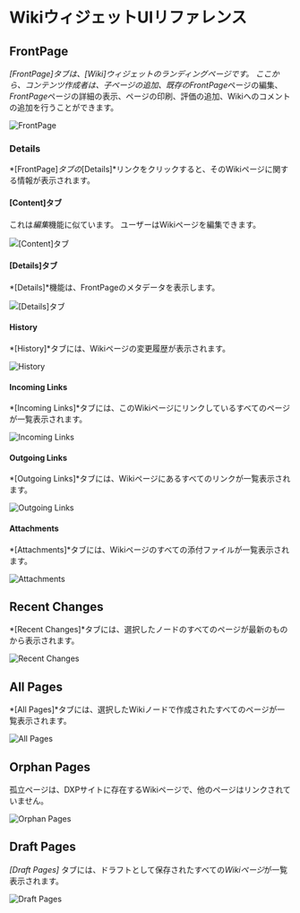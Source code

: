 # WikiウィジェットUIリファレンス

## FrontPage

*[FrontPage]*タブは、*[Wiki]*ウィジェットのランディングページです。 ここから、コンテンツ作成者は、子ページの追加、既存の*FrontPage*ページの編集、*FrontPage*ページの詳細の表示、ページの印刷、評価の追加、Wikiへのコメントの追加を行うことができます。

![FrontPage](./wiki-widget-ui-reference/images/01.png)

### Details

*[FrontPage]*タブの*[Details]*リンクをクリックすると、そのWikiページに関する情報が表示されます。

#### [Content]タブ

これは*編集*機能に似ています。 ユーザーはWikiページを編集できます。

![[Content]タブ](./wiki-widget-ui-reference/images/11.png)

#### [Details]タブ

*[Details]*機能は、FrontPageのメタデータを表示します。

![[Details]タブ](./wiki-widget-ui-reference/images/06.png)

#### History

*[History]*タブには、Wikiページの変更履歴が表示されます。

![History](./wiki-widget-ui-reference/images/07.png)

#### Incoming Links

*[Incoming Links]*タブには、このWikiページにリンクしているすべてのページが一覧表示されます。

![Incoming Links](./wiki-widget-ui-reference/images/08.png)

#### Outgoing Links

*[Outgoing Links]*タブには、Wikiページにあるすべてのリンクが一覧表示されます。

![Outgoing Links](./wiki-widget-ui-reference/images/09.png)

#### Attachments

*[Attachments]*タブには、Wikiページのすべての添付ファイルが一覧表示されます。

![Attachments](./wiki-widget-ui-reference/images/10.png)

## Recent Changes

*[Recent Changes]*タブには、選択したノードのすべてのページが最新のものから表示されます。

![Recent Changes](./wiki-widget-ui-reference/images/02.png)

## All Pages

*[All Pages]*タブには、選択したWikiノードで作成されたすべてのページが一覧表示されます。

![All Pages](./wiki-widget-ui-reference/images/03.png)

## Orphan Pages

孤立ページは、DXPサイトに存在するWikiページで、他のページはリンクされていません。

![Orphan Pages](./wiki-widget-ui-reference/images/04.png)

## Draft Pages

*[Draft Pages]* タブには、ドラフトとして保存されたすべての*Wikiページ*が一覧表示されます。

![Draft Pages](./wiki-widget-ui-reference/images/05.png)
